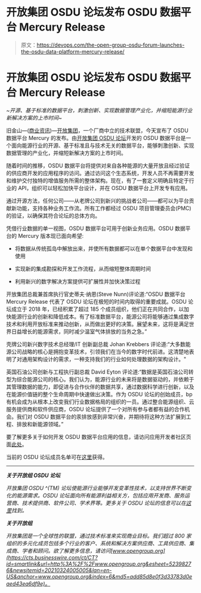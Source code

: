 # 开放集团 OSDU 论坛发布 OSDU 数据平台 Mercury Release

> 原文：<https://devops.com/the-open-group-osdu-forum-launches-the-osdu-data-platform-mercury-release/>

# 开放集团 OSDU 论坛发布 OSDU 数据平台 Mercury Release

*~开源、基于标准的数据平台，刺激创新、实现数据管理产业化，并缩短能源行业新解决方案的上市时间~*

旧金山—([商业资讯](https://www.businesswire.com/))—[开放集团](https://cts.businesswire.com/ct/CT?id=smartlink&url=http%3A%2F%2Fwww.opengroup.org&esheet=52398276&newsitemid=20210324005005&lan=en-US&anchor=The+Open+Group&index=1&md5=719ec528bcb7fa0d8b97fd5e46dc5897)，一个厂商中立的技术联盟，今天宣布了 OSDU 数据平台 Mercury 的发布。由[开放集团 OSDU 论坛](https://cts.businesswire.com/ct/CT?id=smartlink&url=https%3A%2F%2Fosduforum.org%2F&esheet=52398276&newsitemid=20210324005005&lan=en-US&anchor=The+Open+Group+OSDU%26%238482%3B+Forum&index=2&md5=7306de066fc2c0730edd1ff82c7ddd89)开发的 OSDU 数据平台是一个面向能源行业的开源、基于标准且与技术无关的数据平台，能够刺激创新、实现数据管理的产业化，并缩短新解决方案的上市时间。

随着时间的推移，OSDU 数据平台将提供对来自各种能源的大量开放且经过验证的供应商开发的应用程序的访问。通过访问这个生态系统，开发人员不再需要开发和维护交付独特的增值服务所需的整体架构。现在，有了一套定义明确且特定于行业的 API，组织可以轻松加快平台设计，并在 OSDU 数据平台上开发专有应用。

通过开源方法，任何公司——从老牌公司到新兴的挑战者公司——都可以为平台贡献新功能，支持各种业务工作流。所有工作都经过 OSDU 项目管理委员会(PMC)的验证，以确保其符合论坛的总体方向。

凭借行业数据的单一视图，OSDU 数据平台可用于创新业务应用。OSDU 数据平台的 Mercury 版本现已面向希望:

*   将数据从传统孤岛中解放出来，并使所有数据都可以在单个数据平台中发现和使用

*   实现新的集成勘探和开发工作流程，从而缩短整体周期时间

*   利用新兴的数字解决方案提供可扩展性并加快决策过程

开放集团总裁兼首席执行官史蒂夫·纳恩(Steve Nunn)评论道:“OSDU 数据平台 Mercury Release 代表了 OSDU 论坛在极短的时间内取得的重要成就。OSDU 论坛成立于 2018 年，已经积累了超过 185 个成员组织，他们正在共同合作，以加快能源行业的创新和降低成本。有了标准数据平台，能源公司将能够通过集成数字技术和利用开放标准来推动创新，从而做出更好的决策。展望未来，这将是满足世界日益增长的能源需求，同时减少温室气体排放的当务之急。”

壳牌公司新兴数字技术总经理/IT 创新副总裁 Johan Krebbers 评论道:“大多数能源公司战略的核心是拥抱变革技术，引领我们在当今的数字时代前进。这清楚地表明了对通用架构设计的需求，一种支持我们的行业如何处理数据的架构设计。"

英国石油公司创新与工程执行副总裁 David Eyton 评论道:“数据是英国石油公司转型为综合能源公司的核心。我们认为，能源行业的未来将是数据驱动的，并依赖于其管理数据的能力，即促进与合作伙伴的数据共享，通过数据科学进行创新，以及在能源价值链的整个生命周期中快速做出决策。作为 OSDU 论坛的创始成员，bp 有机会成为从根本上改变我们行业数据格局的组织的一员。通过整合能源组织、云服务提供商和软件供应商，OSDU 论坛提供了一个对所有参与者都有益的合作机会。我们对 OSDU 数据平台的汞排放感到非常兴奋，并期待将这种方法扩展到工程、排放和新能源领域。”

要了解更多关于如何开发 OSDU 数据平台应用的信息，请访问应用开发者社区页面[此处](https://cts.businesswire.com/ct/CT?id=smartlink&url=https%3A%2F%2Fosduforum.org%2Fapplication-development%2Fwhy-build-an-application-on-osdu%2F&esheet=52398276&newsitemid=20210324005005&lan=en-US&anchor=here&index=3&md5=98b52fa874d0f2bba551643de14ad3e2)。

当前的 OSDU 论坛成员名单可在[这里](https://cts.businesswire.com/ct/CT?id=smartlink&url=https%3A%2F%2Fwww.opengroup.org%2Fosdu%2Fcurrent-members&esheet=52398276&newsitemid=20210324005005&lan=en-US&anchor=here&index=4&md5=5ad94a91112e20c200b45027030c470b)获得。

******

***关于开放组 OSDU 论坛***

*开放集团 OSDU ^(TM) 论坛使能源行业能够开发变革性技术，以支持世界不断变化的能源需求。OSDU 论坛面向所有能源利益相关方，包括应用开发商、服务运营商、技术提供商、软件公司、学术界等。更多关于 OSDU 论坛的信息可以在[这里](https://cts.businesswire.com/ct/CT?id=smartlink&url=http%3A%2F%2Fwww.osduforum.org%2F&esheet=52398276&newsitemid=20210324005005&lan=en-US&anchor=here&index=5&md5=a6972f0a7239335bce6cad4dabeef926)找到。*

***关于开放组***

*开放集团是一个全球性的联盟，通过技术标准来实现商业目标。我们超过 800 家组织的多元化成员包括多个行业的客户、系统和解决方案供应商、工具供应商、集成商、学者和顾问。欲了解更多信息，请访问[www.opengroup.org](https://cts.businesswire.com/ct/CT?id=smartlink&url=http%3A%2F%2Fwww.opengroup.org&esheet=52398276&newsitemid=20210324005005&lan=en-US&anchor=www.opengroup.org&index=6&md5=add85d8e0f3d33783d0eaed43ea6df9e)。*
